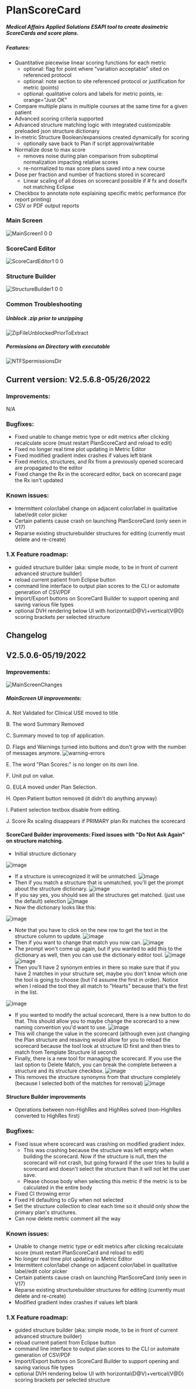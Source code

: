 # PlanScoreCard

##### Medical Affairs Applied Solutions ESAPI tool to create dosimetric ScoreCards and score plans.
##### Features:
* Quantitative piecewise linear scoring functions for each metric
  * optional: flag for point where "variation acceptable" sited on referenced protocol
  * optional: note section to site referenced protocol or justification for metric (points)
  * optional: qualitative colors and labels for metric points, ie: orange="Just OK"
* Compare multiple plans in multiple courses at the same time for a given patient
* Advanced scoring criteria supported
* Advanced structure matching logic with integrated customizable preloaded json structure dictionary
* In-metric Structure Boolean/expansions created dynamically for scoring 
  * optionally save back to Plan if script approval/writable
* Normalize dose to max score
  * removes noise during plan comparison from suboptimal normalization impacting relative scores
  * re-normalized to max score plans saved into a new course
* Dose per fraction and number of fractions stored in scorecard
  * Linear scaling of all doses on scorecard possible if # fx and dose/fx not matching Eclipse
* Checkbox to annotate note explaining specific metric performance (for report printing)
* CSV or PDF output reports

### Main Screen
![MainScreen1 0 0](https://user-images.githubusercontent.com/78000769/169741084-0bb83fdc-69f4-4240-a193-e1e41db9c0df.png)

### ScoreCard Editor
![ScoreCardEditor1 0 0](https://user-images.githubusercontent.com/78000769/169741156-a27d6165-616a-4181-80a7-74ed7923e8eb.png)

### Structure Builder
![StructureBuilder1 0 0](https://user-images.githubusercontent.com/78000769/169741212-82f16a0d-1e11-4ee4-863d-ac2446486c5b.png)

### Common Troubleshooting

##### Unblock .zip prior to unzipping
![ZipFileUnblockedPriorToExtract](https://user-images.githubusercontent.com/78000769/169857843-a342b6b8-5f6f-41d5-9b2e-32995778280d.png)

##### Permissions on Directory with executable
![NTFSpermissionsDir](https://user-images.githubusercontent.com/78000769/169858109-43550451-13da-4de4-afff-893afecfd4cd.png)

## Current version: V2.5.6.8-05/26/2022
### Improvements:
N/A

### Bugfixes:
* Fixed unable to change metric type or edit metrics after clicking recalculate score (must restart PlanScoreCard and reload to edit)
* Fixed no longer real time plot updating in Metric Editor
* Fixed modified gradient index crashes if values left blank
* Fixed metrics, structures, and Rx from a previously opened scorecard are propagated to the editor
* Fixed change the Rx in the scorecard editor, back on scorecard page the Rx isn't updated
  
### Known issues:
* Intermittent color/label change on adjacent color/label in qualitative label/edit color picker
* Certain patients cause crash on launching PlanScoreCard (only seen in V17)
* Reparse existing structurebuilder structures for editing (currently must delete and re-create)
 
### 1.X Feature roadmap:
* guided structure builder (aka: simple mode, to be in front of current advanced structure builder)
* reload current patient from Eclipse button
* command line interface to output plan scores to the CLI or automate generation of CSV/PDF
* Import/Export buttons on ScoreCard Builder to support opening and saving various file types
* optional DVH rendering below UI with horizontal(D@V)+vertical(V@D) scoring brackets per selected structure


## Changelog

## V2.5.0.6-05/19/2022
### Improvements:
![MainScreenChanges](https://user-images.githubusercontent.com/78000769/169741261-04f08e03-1d04-47dd-a3e4-93f7f0198f6a.png)
##### MainScreen UI improvements:

A. Not Validated for Clinical USE moved to title

B. The word Summary Removed

C. Summary moved to top of application.

D. Flags and Warnings turned into buttons and don't grow with the number of messages anymore.
![warning-errors](https://user-images.githubusercontent.com/78000769/169742259-6bd0ff3d-3586-4c9e-92d7-b4801224459e.png)

E. The word "Plan Scores:" is no longer on its own line.

F. Unit put on value.

G. EULA moved under Plan Selection.

H. Open Patient button removed (it didn't do anything anyway)

I. Patient selection textbox disable from editing.

J. Score Rx scaling disappears if PRIMARY plan Rx matches the scorecard

#### ScoreCard Builder improvements: Fixed issues with "Do Not Ask Again" on structure matching.
* Initial structure dictionary

![image](https://user-images.githubusercontent.com/78000769/169745487-1388db2e-346e-412b-b8c0-56751c0662fb.png)
* If a structure is unrecognized it will be unmatched.
![image](https://user-images.githubusercontent.com/78000769/169745557-ec7d929d-6493-4583-8d47-ec84177e1190.png)
* Then if you match a structure that is unmatched, you'll get the prompt about the structure dictionary.
![image](https://user-images.githubusercontent.com/78000769/169745606-b4c05044-f947-430a-8903-945876984094.png)
* If you say yes, you should see all the structures get matched. (just use the default) selection
![image](https://user-images.githubusercontent.com/78000769/169746037-52205861-2daf-4d4b-9f7d-243b26bd7e6c.png)
* Now the dictionary looks like this:

![image](https://user-images.githubusercontent.com/78000769/169746162-5eeffc0c-0332-40bd-a633-497c39193047.png)
* Note that you have to click on the new row to get the text in the structure column to update.
![image](https://user-images.githubusercontent.com/78000769/169746208-183c168a-e16b-45dd-bfde-bd9e1d673800.png)
* Then if you want to change that match you now can.
![image](https://user-images.githubusercontent.com/78000769/169746440-1b79c637-5b65-465d-b496-504decc5264f.png)
* The prompt won't come up again, but if you wanted to add this to the dictionary as well, then you can use the dictionary editor tool.
![image](https://user-images.githubusercontent.com/78000769/169746611-97aa32f2-1412-4f85-b6db-8f31b73998d7.png)
![image](https://user-images.githubusercontent.com/78000769/169746641-7c228fea-ccca-44fc-b66e-9890d2f6331a.png)
* Then you'll have 2 synonym entries in there so make sure that if you have 2 matches in your structure set, maybe you don't know which one the tool is going to choose (but I'd assume the first in order). Notice when I reload the tool they all match to "Hearts" because that's the first in the list.

![image](https://user-images.githubusercontent.com/78000769/169746989-26210997-7a36-49c4-bfa2-d2879e9a8211.png)
* If you wanted to modify the actual scorecard, there is a new button to do that. This should allow you to maybe change the scorecard to a new naming convention you'd want to use.
![image](https://user-images.githubusercontent.com/78000769/169747053-a6138210-3985-45e6-8d65-35c34d2f83bb.png)
* This will change the value in the scorecard (although even just changing the Plan structure and resaving would allow for you to reload the scorecard because the tool look at structure ID first and then tries to match from Template Structure Id second)
* Finally, there is a new tool for managing the scorecard. If you use the last option to Delete Match, you can break the complete between a structure and its structure checkbox.
![image](https://user-images.githubusercontent.com/78000769/169747190-9be0e8ac-8432-4fe3-bcc6-592a147a50c3.png)
* This removes the structure synonyms from that structure completely (because I selected both of the matches for removal)
![image](https://user-images.githubusercontent.com/78000769/169747248-02860552-d0f7-446e-9539-e6f5e2b162f5.png)
	 
#### Structure Builder improvements
  * Operations between non-HighRes and HighRes solved (non-HighRes converted to HighRes first)

### Bugfixes:
* Fixed issue where scorecard was crashing on modified gradient index.
  * This was crashing because the structure was left empty when building the scorecard. Now if the structure is null, then the scorecard will not crash, but going forward if the user tries to build a scorecard and doesn't select the structure than it will not let the user save.
  * Please choose body when selecting this metric if the metric is to be calculated in the entire body
* Fixed CI throwing error
* Fixed HI defaulting to cGy when not selected
* Set the structure collection to clear each time so it should only show the primary plan's structures.
* Can now delete metric comment all the way
  
### Known issues:
* Unable to change metric type or edit metrics after clicking recalculate score (must restart PlanScoreCard and reload to edit)
* No longer real time plot updating in Metric Editor
* Intermittent color/label change on adjacent color/label in qualitative label/edit color picker
* Certain patients cause crash on launching PlanScoreCard (only seen in V17)
* Reparse existing structurebuilder structures for editing (currently must delete and re-create)
* Modified gradient index crashes if values left blank
 
### 1.X Feature roadmap:
* guided structure builder (aka: simple mode, to be in front of current advanced structure builder)
* reload current patient from Eclipse button
* command line interface to output plan scores to the CLI or automate generation of CSV/PDF
* Import/Export buttons on ScoreCard Builder to support opening and saving various file types
* optional DVH rendering below UI with horizontal(D@V)+vertical(V@D) scoring brackets per selected structure
